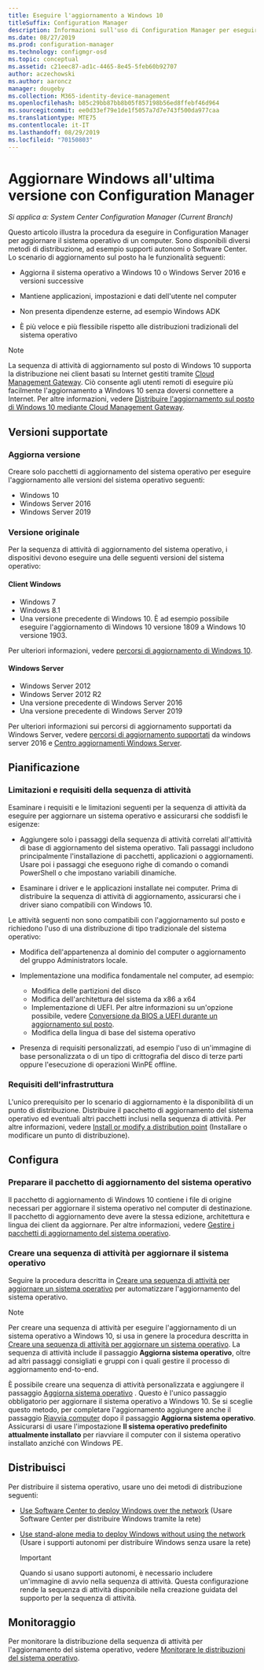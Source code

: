 ```yaml
---
title: Eseguire l'aggiornamento a Windows 10
titleSuffix: Configuration Manager
description: Informazioni sull'uso di Configuration Manager per eseguire l'aggiornamento del sistema operativo da Windows 7 o versione successiva a Windows 10.
ms.date: 08/27/2019
ms.prod: configuration-manager
ms.technology: configmgr-osd
ms.topic: conceptual
ms.assetid: c21eec87-ad1c-4465-8e45-5feb60b92707
author: aczechowski
ms.author: aaroncz
manager: dougeby
ms.collection: M365-identity-device-management
ms.openlocfilehash: b85c29bb87bb8b05f857198b56ed8ffebf46d964
ms.sourcegitcommit: ee0d33ef79e1de1f5057a7d7e743f500da977caa
ms.translationtype: MTE75
ms.contentlocale: it-IT
ms.lasthandoff: 08/29/2019
ms.locfileid: "70150803"
---
```

# <a name="upgrade-windows-to-the-latest-version-with-configuration-manager"></a>Aggiornare Windows all'ultima versione con Configuration Manager

*Si applica a: System Center Configuration Manager (Current Branch)*

Questo articolo illustra la procedura da eseguire in Configuration Manager per aggiornare il sistema operativo di un computer. Sono disponibili diversi metodi di distribuzione, ad esempio supporti autonomi o Software Center. Lo scenario di aggiornamento sul posto ha le funzionalità seguenti:  

- Aggiorna il sistema operativo a Windows 10 o Windows Server 2016 e versioni successive

- Mantiene applicazioni, impostazioni e dati dell'utente nel computer

- Non presenta dipendenze esterne, ad esempio Windows ADK

- È più veloce e più flessibile rispetto alle distribuzioni tradizionali del sistema operativo

> [!Note]  
> La sequenza di attività di aggiornamento sul posto di Windows 10 supporta la distribuzione nei client basati su Internet gestiti tramite [Cloud Management Gateway](/sccm/core/clients/manage/plan-cloud-management-gateway). Ciò consente agli utenti remoti di eseguire più facilmente l'aggiornamento a Windows 10 senza doversi connettere a Internet. Per altre informazioni, vedere [Distribuire l'aggiornamento sul posto di Windows 10 mediante Cloud Management Gateway](/sccm/osd/deploy-use/deploy-a-task-sequence#deploy-windows-10-in-place-upgrade-via-cmg). <!-- 1357149 -->


## <a name="supported-versions"></a>Versioni supportate

### <a name="upgrade-version"></a>Aggiorna versione

Creare solo pacchetti di aggiornamento del sistema operativo per eseguire l'aggiornamento alle versioni del sistema operativo seguenti:

- Windows 10
- Windows Server 2016
- Windows Server 2019

### <a name="original-version"></a>Versione originale

Per la sequenza di attività di aggiornamento del sistema operativo, i dispositivi devono eseguire una delle seguenti versioni del sistema operativo:

#### <a name="windows-client"></a>Client Windows

- Windows 7
- Windows 8.1
- Una versione precedente di Windows 10. È ad esempio possibile eseguire l'aggiornamento di Windows 10 versione 1809 a Windows 10 versione 1903.  

Per ulteriori informazioni, vedere [percorsi di aggiornamento di Windows 10](https://docs.microsoft.com/windows/deployment/upgrade/windows-10-upgrade-paths).

#### <a name="windows-server"></a>Windows Server

- Windows Server 2012
- Windows Server 2012 R2
- Una versione precedente di Windows Server 2016
- Una versione precedente di Windows Server 2019

Per ulteriori informazioni sui percorsi di aggiornamento supportati da Windows Server, vedere [percorsi di aggiornamento supportati](https://docs.microsoft.com/windows-server/get-started/supported-upgrade-paths#upgrading-previous-retail-versions-of-windows-server-to-windows-server-2016) da windows server 2016 e [Centro aggiornamenti Windows Server](http://aka.ms/upgradecenter).


## <a name="BKMK_Plan"></a> Pianificazione  

### <a name="task-sequence-requirements-and-limitations"></a>Limitazioni e requisiti della sequenza di attività

Esaminare i requisiti e le limitazioni seguenti per la sequenza di attività da eseguire per aggiornare un sistema operativo e assicurarsi che soddisfi le esigenze:  

- Aggiungere solo i passaggi della sequenza di attività correlati all'attività di base di aggiornamento del sistema operativo. Tali passaggi includono principalmente l'installazione di pacchetti, applicazioni o aggiornamenti. Usare poi i passaggi che eseguono righe di comando o comandi PowerShell o che impostano variabili dinamiche.  

- Esaminare i driver e le applicazioni installate nei computer. Prima di distribuire la sequenza di attività di aggiornamento, assicurarsi che i driver siano compatibili con Windows 10.  

Le attività seguenti non sono compatibili con l'aggiornamento sul posto e richiedono l'uso di una distribuzione di tipo tradizionale del sistema operativo:  

- Modifica dell'appartenenza al dominio del computer o aggiornamento del gruppo Administrators locale.  

- Implementazione una modifica fondamentale nel computer, ad esempio:

  - Modifica delle partizioni del disco
  - Modifica dell'architettura del sistema da x86 a x64
  - Implementazione di UEFI. Per altre informazioni su un'opzione possibile, vedere [Conversione da BIOS a UEFI durante un aggiornamento sul posto](/sccm/osd/deploy-use/task-sequence-steps-to-manage-bios-to-uefi-conversion#convert-from-bios-to-uefi-during-an-in-place-upgrade).
  - Modifica della lingua di base del sistema operativo  

- Presenza di requisiti personalizzati, ad esempio l'uso di un'immagine di base personalizzata o di un tipo di crittografia del disco di terze parti oppure l'esecuzione di operazioni WinPE offline.  

### <a name="infrastructure-requirements"></a>Requisiti dell'infrastruttura  

L'unico prerequisito per lo scenario di aggiornamento è la disponibilità di un punto di distribuzione. Distribuire il pacchetto di aggiornamento del sistema operativo ed eventuali altri pacchetti inclusi nella sequenza di attività. Per altre informazioni, vedere [Install or modify a distribution point](/sccm/core/servers/deploy/configure/install-and-configure-distribution-points) (Installare o modificare un punto di distribuzione).


## <a name="BKMK_Configure"></a> Configura  

### <a name="prepare-the-os-upgrade-package"></a>Preparare il pacchetto di aggiornamento del sistema operativo  

Il pacchetto di aggiornamento di Windows 10 contiene i file di origine necessari per aggiornare il sistema operativo nel computer di destinazione. Il pacchetto di aggiornamento deve avere la stessa edizione, architettura e lingua dei client da aggiornare. Per altre informazioni, vedere [Gestire i pacchetti di aggiornamento del sistema operativo](/sccm/osd/get-started/manage-operating-system-upgrade-packages).  

### <a name="create-a-task-sequence-to-upgrade-the-os"></a>Creare una sequenza di attività per aggiornare il sistema operativo  

Seguire la procedura descritta in [Creare una sequenza di attività per aggiornare un sistema operativo](/sccm/osd/deploy-use/create-a-task-sequence-to-upgrade-an-operating-system) per automatizzare l'aggiornamento del sistema operativo.  

> [!NOTE]  
> Per creare una sequenza di attività per eseguire l'aggiornamento di un sistema operativo a Windows 10, si usa in genere la procedura descritta in [Creare una sequenza di attività per aggiornare un sistema operativo](/sccm/osd/deploy-use/create-a-task-sequence-to-upgrade-an-operating-system). La sequenza di attività include il passaggio **Aggiorna sistema operativo**, oltre ad altri passaggi consigliati e gruppi con i quali gestire il processo di aggiornamento end-to-end.
>
> È possibile creare una sequenza di attività personalizzata e aggiungere il passaggio [Aggiorna sistema operativo](/sccm/osd/understand/task-sequence-steps#BKMK_UpgradeOS) . Questo è l'unico passaggio obbligatorio per aggiornare il sistema operativo a Windows 10. Se si sceglie questo metodo, per completare l'aggiornamento aggiungere anche il passaggio [Riavvia computer](/sccm/osd/understand/task-sequence-steps#BKMK_RestartComputer) dopo il passaggio **Aggiorna sistema operativo**. Assicurarsi di usare l'impostazione **Il sistema operativo predefinito attualmente installato** per riavviare il computer con il sistema operativo installato anziché con Windows PE.  


## <a name="BKMK_Deploy"></a> Distribuisci  

Per distribuire il sistema operativo, usare uno dei metodi di distribuzione seguenti:  

- [Use Software Center to deploy Windows over the network](/sccm/osd/deploy-use/use-software-center-to-deploy-windows-over-the-network) (Usare Software Center per distribuire Windows tramite la rete)  

- [Use stand-alone media to deploy Windows without using the network](/sccm/osd/deploy-use/use-stand-alone-media-to-deploy-windows-without-using-the-network) (Usare i supporti autonomi per distribuire Windows senza usare la rete)  

  > [!IMPORTANT]  
  > Quando si usano supporti autonomi, è necessario includere un'immagine di avvio nella sequenza di attività. Questa configurazione rende la sequenza di attività disponibile nella creazione guidata del supporto per la sequenza di attività.


## <a name="monitor"></a>Monitoraggio  

Per monitorare la distribuzione della sequenza di attività per l'aggiornamento del sistema operativo, vedere [Monitorare le distribuzioni del sistema operativo](/sccm/osd/deploy-use/monitor-operating-system-deployments).  
